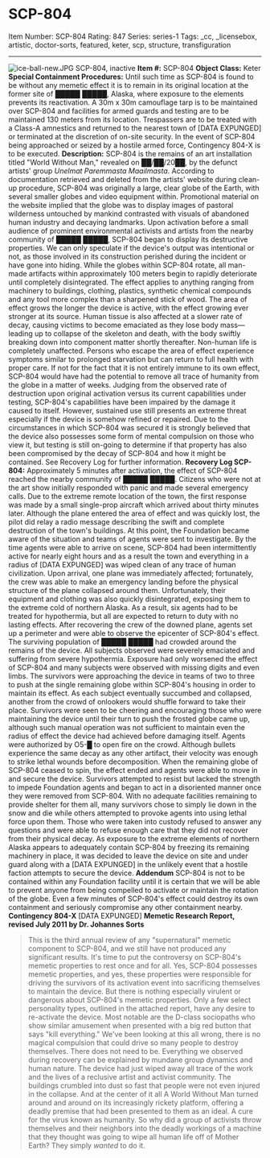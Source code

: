 # SCP-804
Item Number: SCP-804
Rating: 847
Series: series-1
Tags: _cc, _licensebox, artistic, doctor-sorts, featured, keter, scp, structure, transfiguration

---

![ice-ball-new.JPG](https://scp-wiki.wdfiles.com/local--files/scp-804/ice-ball-new.JPG)
SCP-804, inactive
**Item #:** SCP-804
**Object Class:** Keter
**Special Containment Procedures:** Until such time as SCP-804 is found to be without any memetic effect it is to remain in its original location at the former site of █████ █████, Alaska, where exposure to the elements prevents its reactivation. A 30m x 30m camouflage tarp is to be maintained over SCP-804 and facilities for armed guards and testing are to be maintained 130 meters from its location. Trespassers are to be treated with a Class-A amnestics and returned to the nearest town of [DATA EXPUNGED] or terminated at the discretion of on-site security. In the event of SCP-804 being approached or seized by a hostile armed force, Contingency 804-X is to be executed.
**Description:** SCP-804 is the remains of an art installation titled "World Without Man," revealed on ██/██/20██, by the defunct artists' group _Unelmat Paremmasta Maailmasta_. According to documentation retrieved and deleted from the artists' website during clean-up procedure, SCP-804 was originally a large, clear globe of the Earth, with several smaller globes and video equipment within. Promotional material on the website implied that the globe was to display images of pastoral wilderness untouched by mankind contrasted with visuals of abandoned human industry and decaying landmarks.
Upon activation before a small audience of prominent environmental activists and artists from the nearby community of █████ █████, SCP-804 began to display its destructive properties. We can only speculate if the device's output was intentional or not, as those involved in its construction perished during the incident or have gone into hiding.
While the globes within SCP-804 rotate, all man-made artifacts within approximately 100 meters begin to rapidly deteriorate until completely disintegrated. The effect applies to anything ranging from machinery to buildings, clothing, plastics, synthetic chemical compounds and any tool more complex than a sharpened stick of wood. The area of effect grows the longer the device is active, with the effect growing ever stronger at its source. Human tissue is also affected at a slower rate of decay, causing victims to become emaciated as they lose body mass—leading up to collapse of the skeleton and death, with the body swiftly breaking down into component matter shortly thereafter. Non-human life is completely unaffected. Persons who escape the area of effect experience symptoms similar to prolonged starvation but can return to full health with proper care.
If not for the fact that it is not entirely immune to its own effect, SCP-804 would have had the potential to remove all trace of humanity from the globe in a matter of weeks. Judging from the observed rate of destruction upon original activation versus its current capabilities under testing, SCP-804's capabilities have been impaired by the damage it caused to itself. However, sustained use still presents an extreme threat especially if the device is somehow refined or repaired.
Due to the circumstances in which SCP-804 was secured it is strongly believed that the device also possesses some form of mental compulsion on those who view it, but testing is still on-going to determine if that property has also been compromised by the decay of SCP-804 and how it might be contained. See Recovery Log for further information.
**Recovery Log SCP-804:** Approximately 5 minutes after activation, the effect of SCP-804 reached the nearby community of █████ █████. Citizens who were not at the art show initially responded with panic and made several emergency calls. Due to the extreme remote location of the town, the first response was made by a small single-prop aircraft which arrived about thirty minutes later. Although the plane entered the area of effect and was quickly lost, the pilot did relay a radio message describing the swift and complete destruction of the town's buildings. At this point, the Foundation became aware of the situation and teams of agents were sent to investigate.
By the time agents were able to arrive on scene, SCP-804 had been intermittently active for nearly eight hours and as a result the town and everything in a radius of [DATA EXPUNGED] was wiped clean of any trace of human civilization. Upon arrival, one plane was immediately affected; fortunately, the crew was able to make an emergency landing before the physical structure of the plane collapsed around them. Unfortunately, their equipment and clothing was also quickly disintegrated, exposing them to the extreme cold of northern Alaska. As a result, six agents had to be treated for hypothermia, but all are expected to return to duty with no lasting effects.
After recovering the crew of the downed plane, agents set up a perimeter and were able to observe the epicenter of SCP-804's effect. The surviving population of █████ █████ had crowded around the remains of the device. All subjects observed were severely emaciated and suffering from severe hypothermia. Exposure had only worsened the effect of SCP-804 and many subjects were observed with missing digits and even limbs. The survivors were approaching the device in teams of two to three to push at the single remaining globe within SCP-804's housing in order to maintain its effect. As each subject eventually succumbed and collapsed, another from the crowd of onlookers would shuffle forward to take their place. Survivors were seen to be cheering and encouraging those who were maintaining the device until their turn to push the frosted globe came up, although such manual operation was not sufficient to maintain even the radius of effect the device had achieved before damaging itself.
Agents were authorized by O5-█ to open fire on the crowd. Although bullets experience the same decay as any other artifact, their velocity was enough to strike lethal wounds before decomposition. When the remaining globe of SCP-804 ceased to spin, the effect ended and agents were able to move in and secure the device. Survivors attempted to resist but lacked the strength to impede Foundation agents and began to act in a disoriented manner once they were removed from SCP-804. With no adequate facilities remaining to provide shelter for them all, many survivors chose to simply lie down in the snow and die while others attempted to provoke agents into using lethal force upon them. Those who were taken into custody refused to answer any questions and were able to refuse enough care that they did not recover from their physical decay.
As exposure to the extreme elements of northern Alaska appears to adequately contain SCP-804 by freezing its remaining machinery in place, it was decided to leave the device on site and under guard along with a [DATA EXPUNGED] in the unlikely event that a hostile faction attempts to secure the device.
**Addendum** SCP-804 is not to be contained within any Foundation facility until it is certain that we will be able to prevent anyone from being compelled to activate or maintain the rotation of the globe. Even a few minutes of SCP-804's effect could destroy its own containment and seriously compromise any other containment nearby.
**Contingency 804-X** [DATA EXPUNGED]
**Memetic Research Report, revised July 2011 by Dr. Johannes Sorts**
> This is the third annual review of any "supernatural" memetic component to SCP-804, and we still have not produced any significant results. It's time to put the controversy on SCP-804's memetic properties to rest once and for all.
> Yes, SCP-804 possesses memetic properties, and yes, these properties were responsible for driving the survivors of its activation event into sacrificing themselves to maintain the device.
> But there is nothing especially virulent or dangerous about SCP-804's memetic properties. Only a few select personality types, outlined in the attached report, have any desire to re-activate the device. Most notable are the D-class sociopaths who show similar amusement when presented with a big red button that says "kill everything."
> We've been looking at this all wrong, there is no magical compulsion that could drive so many people to destroy themselves. There does not need to be. Everything we observed during recovery can be explained by mundane group dynamics and human nature.
> The device had just wiped away all trace of the work and the lives of a reclusive artist and activist community. The buildings crumbled into dust so fast that people were not even injured in the collapse. And at the center of it all A World Without Man turned around and around on its increasingly rickety platform, offering a deadly premise that had been presented to them as an ideal. A cure for the virus known as humanity.
> So why did a group of activists throw themselves and their neighbors into the deadly workings of a machine that they thought was going to wipe all human life off of Mother Earth?
> They simply _wanted_ to do it.